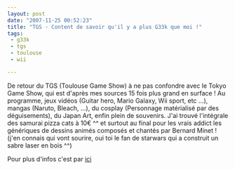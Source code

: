 ```yaml
---
layout: post
date: "2007-11-25 00:52:23"
title: "TGS - Content de savoir qu'il y a plus G33k que moi !"
tags:
 - g33k
 - tgs
 - toulouse
 - wii

---
```


De retour du TGS (Toulouse Game Show) à ne pas confondre avec le Tokyo Game Show, qui est d'après mes sources 15 fois plus grand en surface ! Au programme, jeux vidéos (Guitar hero, Mario Galaxy, Wii sport, etc ...), mangas (Naruto, Bleach, ...), du cosplay (Personnage matérialisé par des déguisements), du Japan Art, enfin plein de souvenirs.
J'ai trouvé l'intégrale des samurai pizza cats à 10€ ^^ et surtout au final pour les vrais addict les génériques de dessins animés composés et chantés par Bernard Minet ! (j'en connais qui vont sourire, oui toi le fan de starwars qui a construit un sabre laser en bois ^^)

Pour plus d'infos c'est par [ici](http://www.toulouse-game-show.fr/)
